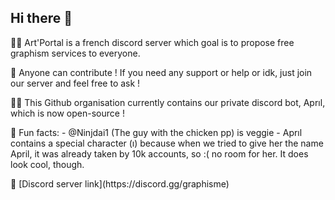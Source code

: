 ## Hi there 👋

<p/>🙋‍♀️ Art'Portal is a french discord server which goal is to propose free graphism services to everyone.
<p/>🌈 Anyone can contribute ! If you need any support or help or idk, just join our server and feel free to ask !
<p/>👩‍💻 This Github organisation currently contains our private discord bot, Aprıl, which is now open-source !
<p/>🍿 Fun facts:
- @Ninjdai1 (The guy with the chicken pp) is veggie
- Aprıl contains a special character (ı) because when we tried to give her the name April, it was already taken by 10k accounts, so :( no room for her. It does look cool, though.
<p/>🧙 [Discord server link](https://discord.gg/graphisme)
